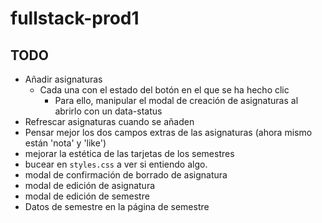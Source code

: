 # fullstack-prod1


## TODO
* Añadir asignaturas
    * Cada una con el estado del botón en el que se ha hecho clic
        * Para ello, manipular el modal de creación de asignaturas al abrirlo con un data-status
* Refrescar asignaturas cuando se añaden
* Pensar mejor los dos campos extras de las asignaturas (ahora mismo están 'nota' y 'like')
* mejorar la estética de las tarjetas de los semestres
* bucear en `styles.css` a ver si entiendo algo.
* modal de confirmación de borrado de asignatura
* modal de edición de asignatura
* modal de edición de semestre
* Datos de semestre en la página de semestre
